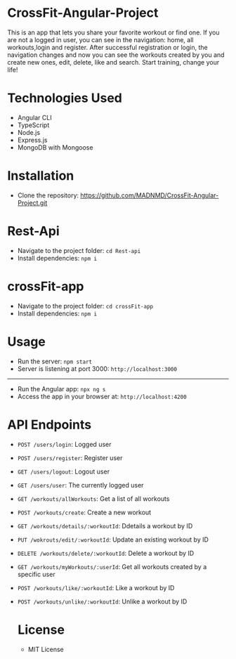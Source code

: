 # CrossFit-Angular-Project

This is an app that lets you share your favorite workout or find one. If you are not a logged in user, you can see in the navigation: home, all workouts,login and register. After successful registration or login, the navigation changes and now you can see the workouts created by you and create new ones, edit, delete, like and search. Start training, change your life!

# Technologies Used
 - Angular CLI
 - TypeScript
 - Node.js
 - Express.js
 - MongoDB with Mongoose

# Installation
 - Clone the repository: https://github.com/MADNMD/CrossFit-Angular-Project.git
  # Rest-Api
   - Navigate to the project folder: `cd Rest-api`
   - Install dependencies: `npm i`
 # crossFit-app
  - Navigate to the project folder: `cd crossFit-app`
  - Install dependencies: `npm i`

# Usage
 - Run the server: `npm start`
 - Server is listening at port 3000: `http://localhost:3000`
 - ---------------------------
 - Run the Angular app: `npx ng s`
 - Access the app in your browser at: `http://localhost:4200`

# API Endpoints
 - `POST /users/login`: Logged user
 - `POST /users/register`: Register user
 - `GET /users/logout`: Logout user
 - `GET /users/user`: The currently logged user
 - `GET /workouts/allWorkouts`:  Get a list of all workouts
 - `POST /workouts/create`: Create a new workout
 - `GET /workouts/details/:workoutId`: Ddetails a workout by ID
 - `PUT /wokrouts/edit/:workoutId`: Update an existing workout by ID
 - `DELETE /workouts/delete/:workoutId`: Delete a workout by ID
 - `GET /workouts/myWorkouts/:userId`: Get all workouts created by a specific user
 - `POST /workouts/like/:workoutId`: Like a workout by ID
 - `POST /workouts/unlike/:workoutId`: Unlike a workout by ID

   # License
   - MIT License
